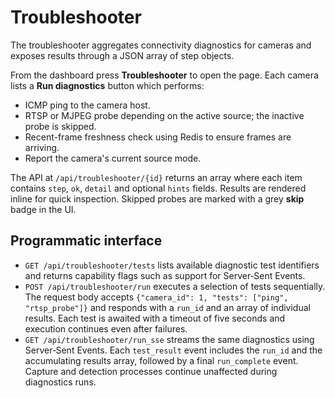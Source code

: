 # Troubleshooter

The troubleshooter aggregates connectivity diagnostics for cameras and exposes
results through a JSON array of step objects.

From the dashboard press **Troubleshooter** to open the page. Each camera lists a
**Run diagnostics** button which performs:

- ICMP ping to the camera host.
- RTSP or MJPEG probe depending on the active source; the inactive probe is skipped.
- Recent-frame freshness check using Redis to ensure frames are arriving.
- Report the camera's current source mode.

The API at `/api/troubleshooter/{id}` returns an array where each item contains
`step`, `ok`, `detail` and optional `hints` fields. Results are rendered inline
for quick inspection. Skipped probes are marked with a grey **skip** badge in the UI.

## Programmatic interface

- `GET /api/troubleshooter/tests` lists available diagnostic test identifiers and
  returns capability flags such as support for Server‑Sent Events.
- `POST /api/troubleshooter/run` executes a selection of tests sequentially. The
  request body accepts `{"camera_id": 1, "tests": ["ping", "rtsp_probe"]}` and
  responds with a `run_id` and an array of individual results. Each test is
  awaited with a timeout of five seconds and execution continues even after
  failures.
- `GET /api/troubleshooter/run_sse` streams the same diagnostics using
  Server‑Sent Events. Each `test_result` event includes the `run_id` and the
  accumulating results array, followed by a final `run_complete` event. Capture
  and detection processes continue unaffected during diagnostics runs.
